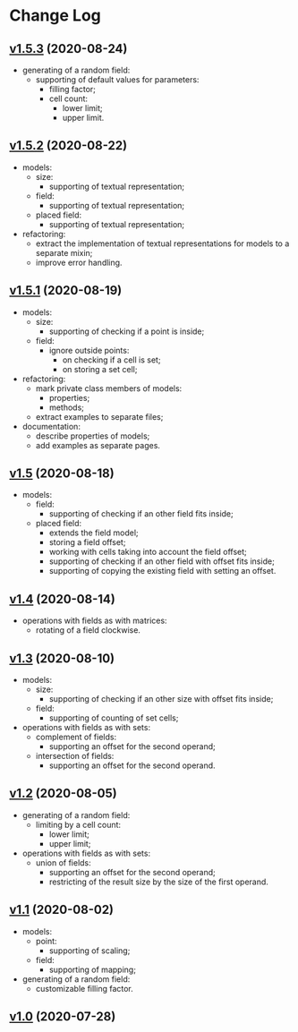 # Change Log

## [v1.5.3](https://github.com/thewizardplusplus/lualife/tree/v1.5.3) (2020-08-24)

- generating of a random field:
  - supporting of default values for parameters:
    - filling factor;
    - cell count:
      - lower limit;
      - upper limit.

## [v1.5.2](https://github.com/thewizardplusplus/lualife/tree/v1.5.2) (2020-08-22)

- models:
  - size:
    - supporting of textual representation;
  - field:
    - supporting of textual representation;
  - placed field:
    - supporting of textual representation;
- refactoring:
  - extract the implementation of textual representations for models to a separate mixin;
  - improve error handling.

## [v1.5.1](https://github.com/thewizardplusplus/lualife/tree/v1.5.1) (2020-08-19)

- models:
  - size:
    - supporting of checking if a point is inside;
  - field:
    - ignore outside points:
      - on checking if a cell is set;
      - on storing a set cell;
- refactoring:
  - mark private class members of models:
    - properties;
    - methods;
  - extract examples to separate files;
- documentation:
  - describe properties of models;
  - add examples as separate pages.

## [v1.5](https://github.com/thewizardplusplus/lualife/tree/v1.5) (2020-08-18)

- models:
  - field:
    - supporting of checking if an other field fits inside;
  - placed field:
    - extends the field model;
    - storing a field offset;
    - working with cells taking into account the field offset;
    - supporting of checking if an other field with offset fits inside;
    - supporting of copying the existing field with setting an offset.

## [v1.4](https://github.com/thewizardplusplus/lualife/tree/v1.4) (2020-08-14)

- operations with fields as with matrices:
  - rotating of a field clockwise.

## [v1.3](https://github.com/thewizardplusplus/lualife/tree/v1.3) (2020-08-10)

- models:
  - size:
    - supporting of checking if an other size with offset fits inside;
  - field:
    - supporting of counting of set cells;
- operations with fields as with sets:
  - complement of fields:
    - supporting an offset for the second operand;
  - intersection of fields:
    - supporting an offset for the second operand.

## [v1.2](https://github.com/thewizardplusplus/lualife/tree/v1.2) (2020-08-05)

- generating of a random field:
  - limiting by a cell count:
    - lower limit;
    - upper limit;
- operations with fields as with sets:
  - union of fields:
    - supporting an offset for the second operand;
    - restricting of the result size by the size of the first operand.

## [v1.1](https://github.com/thewizardplusplus/lualife/tree/v1.1) (2020-08-02)

- models:
  - point:
    - supporting of scaling;
  - field:
    - supporting of mapping;
- generating of a random field:
  - customizable filling factor.

## [v1.0](https://github.com/thewizardplusplus/lualife/tree/v1.0) (2020-07-28)
